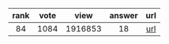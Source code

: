 
| rank | vote | view | answer | url |
|:-:|:-:|:-:|:-:|:-:|
|84|1084|1916853|18| [url](http://stackoverflow.com/questions/627435/how-do-i-remove-an-element-from-a-list-by-index-in-python) |

